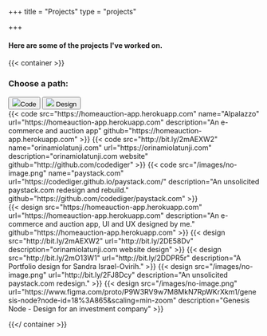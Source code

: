 +++
title = "Projects"
type = "projects"

+++

#### Here are some of the projects I've worked on.

{{< container >}}
  <h3 class="tab-header" >Choose a path:</h3>

  <div class="tab">
    <button class="tab-links" onclick="openProject(event, 'code')"><img src="/images/coding.png" />Code</button>
    <button class="tab-links" onclick="openProject(event, 'design')"><img src="/images/ux-design.png" /> Design</button>
  </div>

  <div id="code" class="tab-content">
  <div class="project-container">
    <div class="code-projects">
      {{< code src="https://homeauction-app.herokuapp.com" name="Alpalazzo" url="https://homeauction-app.herokuapp.com" description="An e-commerce and auction app" github="https://homeauction-app.herokuapp.com" >}}
      {{< code src="http://bit.ly/2mAEXW2" name="orinamiolatunji.com" url="https://orinamiolatunji.com" description="orinamiolatunji.com website" github="http://github.com/codediger" >}}
      {{< code src="/images/no-image.png" name="paystack.com" url="https://codediger.github.io/paystack.com/" description="An unsolicited paystack.com redesign and rebuild." github="https://github.com/codediger/paystack.com" >}}
    </div>
  </div>
  </div>

  <div id="design" class="tab-content">
      {{< design src="https://homeauction-app.herokuapp.com" url="https://homeauction-app.herokuapp.com" description="An e-commerce and auction app, UI and UX designed by me." github="https://homeauction-app.herokuapp.com" >}}
      {{< design src="http://bit.ly/2mAEXW2" url="http://bit.ly/2DE58Dv"  description="orinamiolatunji.com website design" >}}
      {{< design src="http://bit.ly/2mO13W1" url="http://bit.ly/2DDPR5r" description="A Portfolio design for Sandra Israel-Ovirih." >}}
      {{< design src="/images/no-image.png" url="http://bit.ly/2FJ8Dcy" description="An unsolicited paystack.com redesign." >}}
      {{< design src="/images/no-image.png" url="https://www.figma.com/proto/P9W3RV9w7M8MkN7RpWKrXkm1/genesis-node?node-id=18%3A865&scaling=min-zoom" description="Genesis Node - Design for an investment company" >}}
  </div>

{{</ container >}}